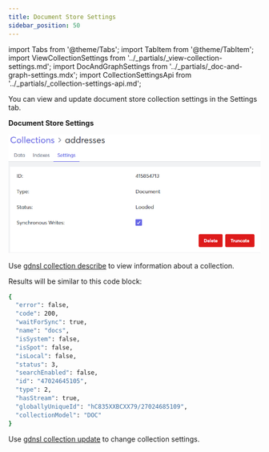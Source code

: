 ```yaml
---
title: Document Store Settings
sidebar_position: 50
---
```


import Tabs from '@theme/Tabs';
import TabItem from '@theme/TabItem';
import ViewCollectionSettings from '../_partials/_view-collection-settings.md';
import DocAndGraphSettings from '../_partials/_doc-and-graph-settings.mdx';
import CollectionSettingsApi from '../_partials/_collection-settings-api.md';

<Tabs groupId="operating-systems">
<TabItem value="ui" label="UI">

You can view and update document store collection settings in the Settings tab.

<ViewCollectionSettings />

**Document Store Settings**

<DocAndGraphSettings collection='Document store' />

![Document Store Settings Tab](/img/collections/doc-store-settings.png)

</TabItem>
<TabItem value="cli" label="CLI">

Use [gdnsl collection describe](../../cli/collections-cli.md#gdnsl-collection-describe) to view information about a collection.

Results will be similar to this code block:

```bash
{
  "error": false,
  "code": 200,
  "waitForSync": true,
  "name": "docs",
  "isSystem": false,
  "isSpot": false,
  "isLocal": false,
  "status": 3,
  "searchEnabled": false,
  "id": "47024645105",
  "type": 2,
  "hasStream": true,
  "globallyUniqueId": "hC835XXBCXX79/27024685109",
  "collectionModel": "DOC"
}
```

Use [gdnsl collection update](../../cli/collections-cli.md#gdnsl-collection-update) to change collection settings.

</TabItem>
<TabItem value="api" label="API">

<CollectionSettingsApi />

</TabItem>
</Tabs>